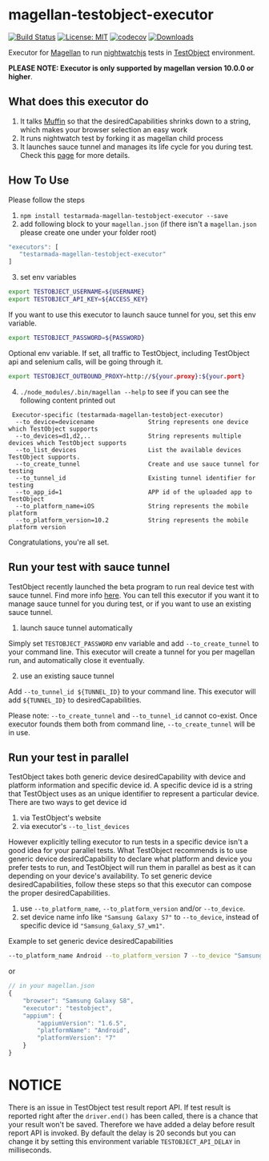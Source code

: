 # magellan-testobject-executor

[![Build Status](https://travis-ci.org/TestArmada/magellan-testobject-executor.svg?branch=master)](https://travis-ci.org/TestArmada/magellan-testobject-executor)
[![License: MIT](https://img.shields.io/badge/License-MIT-green.svg)](https://opensource.org/licenses/MIT)
[![codecov](https://codecov.io/gh/TestArmada/magellan-testobject-executor/branch/master/graph/badge.svg)](https://codecov.io/gh/TestArmada/magellan-testobject-executor)
[![Downloads](http://img.shields.io/npm/dm/testarmada-magellan-testobject-executor?style=flat)](https://npmjs.org/package/testarmada-magellan-testobject-executor)

Executor for [Magellan](https://github.com/TestArmada/magellan) to run [nightwatchjs](http://nightwatchjs.org/) tests in [TestObject](https://testobject.com/) environment.

**PLEASE NOTE: Executor is only supported by magellan version 10.0.0 or higher**.

## What does this executor do
 1. It talks [Muffin]() so that the desiredCapabilities shrinks down to a string, which makes your browser selection an easy work
 2. It runs nightwatch test by forking it as magellan child process
 3. It launches sauce tunnel and manages its life cycle for you during test. Check this [page](https://wiki.saucelabs.com/display/DOCS/Sauce+Connect+Proxy+and+Real+Device+Testing) for more details.

## How To Use
Please follow the steps

 1. `npm install testarmada-magellan-testobject-executor --save`
 2. add following block to your `magellan.json` (if there isn't a `magellan.json` please create one under your folder root)
 ```javascript
 "executors": [
    "testarmada-magellan-testobject-executor"
 ]
 ```
 3. set env variables
 ```bash
 export TESTOBJECT_USERNAME=${USERNAME}
 export TESTOBJECT_API_KEY=${ACCESS_KEY}
 ```

If you want to use this executor to launch sauce tunnel for you, set this env variable.
```bash
export TESTOBJECT_PASSWORD=${PASSWORD}
``` 

Optional env variable. If set, all traffic to TestObject, including TestObject api and selenium calls, will be going through it.
```bash
export TESTOBJECT_OUTBOUND_PROXY=http://${your.proxy}:${your.port}
```

 4. `./node_modules/.bin/magellan --help` to see if you can see the following content printed out
 ```
  Executor-specific (testarmada-magellan-testobject-executor)
   --to_device=devicename               String represents one device which TestObject supports
   --to_devices=d1,d2,..                String represents multiple devices which TestObject supports
   --to_list_devices                    List the available devices TestObject supports.
   --to_create_tunnel                   Create and use sauce tunnel for testing
   --to_tunnel_id                       Existing tunnel identifier for testing
   --to_app_id=1                        APP id of the uploaded app to TestObject
   --to_platform_name=iOS               String represents the mobile platform
   --to_platform_version=10.2           String represents the mobile platform version
 ```

Congratulations, you're all set. 

## Run your test with sauce tunnel
TestObject recently launched the beta program to run real device test with sauce tunnel. Find more info [here](https://wiki.saucelabs.com/display/DOCS/Sauce+Connect+Proxy+and+Real+Device+Testing). You can tell this executor if you want it to manage sauce tunnel for you during test, or if you want to use an existing sauce tunnel.

1. launch sauce tunnel automatically

Simply set `TESTOBJECT_PASSWORD` env variable and add `--to_create_tunnel` to your command line. This executor will create a tunnel for you per magellan run, and automatically close it eventually.

2. use an existing sauce tunnel

Add `--to_tunnel_id ${TUNNEL_ID}` to your command line. This executor will add `${TUNNEL_ID}` to desiredCapabilities.

Please note: `--to_create_tunnel` and `--to_tunnel_id` cannot co-exist. Once executor founds them both from command line, `--to_create_tunnel` will be in use. 


## Run your test in parallel
TestObject takes both generic device desiredCapability with device and platform information and specific device id. A specific device id is a string that TestObject uses as an unique identifier to represent a particular device. There are two ways to get device id

1. via TestObject's website
2. via executor's `--to_list_devices`

However explicitly telling executor to run tests in a specific device isn't a good idea for your parallel tests. What TestObject recommends is to use generic device desiredCapability to declare what platform and device you prefer tests to run, and TestObject will run them in parallel as best as it can depending on your device's availability. To set generic device desiredCapabilities, follow these steps so that this executor can compose the proper desiredCapabilities.

1. use `--to_platform_name`, `--to_platform_version` and/or `--to_device`.
2. set device name info like `"Samsung Galaxy S7"` to `--to_device`, instead of specific device id `"Samsung_Galaxy_S7_wm1"`.

Example to set generic device desiredCapabilities

```bash
--to_platform_name Android --to_platform_version 7 --to_device "Samsung Galaxy S8"
```

or

```js
// in your magellan.json
{
    "browser": "Samsung Galaxy S8",
    "executor": "testobject",
    "appium": {
        "appiumVersion": "1.6.5",
        "platformName": "Android",
        "platformVersion": "7"
    }
}

```


# NOTICE

There is an issue in TestObject test result report API. If test result is reported right after the `driver.end()` has been called, there is a chance that your result won't be saved. Therefore we have added a delay before result report API is invoked. By default the delay is 20 seconds but you can change it by setting this environment variable `TESTOBJECT_API_DELAY` in milliseconds.
